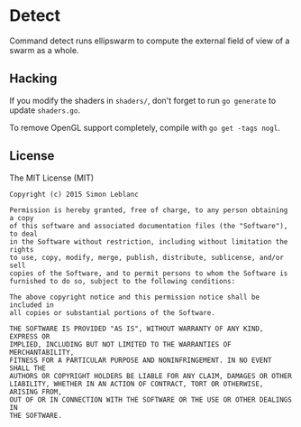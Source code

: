 # Detect

Command detect runs ellipswarm to compute the external field of view of a swarm as a whole.

## Hacking

If you modify the shaders in `shaders/`, don't forget to run `go generate` to update `shaders.go`.

To remove OpenGL support completely, compile with `go get -tags nogl`.

## License

The MIT License (MIT)

	Copyright (c) 2015 Simon Leblanc

	Permission is hereby granted, free of charge, to any person obtaining a copy
	of this software and associated documentation files (the "Software"), to deal
	in the Software without restriction, including without limitation the rights
	to use, copy, modify, merge, publish, distribute, sublicense, and/or sell
	copies of the Software, and to permit persons to whom the Software is
	furnished to do so, subject to the following conditions:

	The above copyright notice and this permission notice shall be included in
	all copies or substantial portions of the Software.

	THE SOFTWARE IS PROVIDED "AS IS", WITHOUT WARRANTY OF ANY KIND, EXPRESS OR
	IMPLIED, INCLUDING BUT NOT LIMITED TO THE WARRANTIES OF MERCHANTABILITY,
	FITNESS FOR A PARTICULAR PURPOSE AND NONINFRINGEMENT. IN NO EVENT SHALL THE
	AUTHORS OR COPYRIGHT HOLDERS BE LIABLE FOR ANY CLAIM, DAMAGES OR OTHER
	LIABILITY, WHETHER IN AN ACTION OF CONTRACT, TORT OR OTHERWISE, ARISING FROM,
	OUT OF OR IN CONNECTION WITH THE SOFTWARE OR THE USE OR OTHER DEALINGS IN
	THE SOFTWARE.

